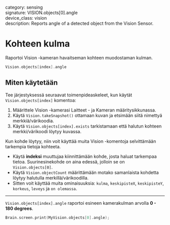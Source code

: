 category: sensing  
signature: VISION.objects[0].angle  
device_class: vision  
description: Reports angle of a detected object from the Vision Sensor. 

# Kohteen kulma

Raportoi Vision -kameran havaitseman kohteen muodostaman kulman.

```cpp
Vision.objects[index].angle
```

## Miten käytetään

Tee järjestyksessä seuraavat toimenpideaskeleet, kun käytät `Vision.objects[index]` komentoa:

1. Määrittele Vision -kamerasi Laitteet - ja Kameran määritysikkunassa.
2. Käytä `Vision.takeSnapshot()` ottamaan kuvan ja etsimään siitä nimettyä merkkiä/värikoodia.
3. Käytä `Vision.objects[index].exists` tarkistamaan että halutun kohteen merkki/värikoodi löytyy kuvassa. 

Kun kohde löytyy, niin voit käyttää muita Vision -komentoja selvittämään tarkempia tietoja kohteeta. 

* Käytä **indeksi** muuttujaa kiinnittämään kohde, josta haluat tarkempaa tietoa. Suurinesinekohde on aina edessä, jolloin se on  `Vision.objects[0]`.
* Käytä `Vision.objectCount` määrittämään motako samanlaista kohdetta löytyy halutulla merkillä/värikoodilla.
* Sitten voit käyttää muita ominaisuuksia: `kulma`, `keskipisteX`, `keskipisteY`, `korkeus`, `leveys` ja `on olemassa`.

---

`Vision.objects[index].angle` raportoi esineen kamerakulman arvolla **0 - 180 degrees**.

```cpp
Brain.screen.print(MyVision.objects[0].angle);
```
<advanced>
</advanced>